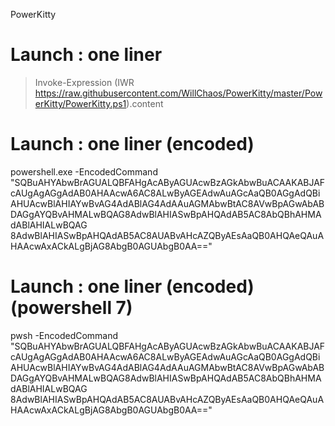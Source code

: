 PowerKitty

# Launch : one liner
> Invoke-Expression (IWR https://raw.githubusercontent.com/WillChaos/PowerKitty/master/PowerKitty/PowerKitty.ps1).content

# Launch : one liner (encoded)
powershell.exe -EncodedCommand "SQBuAHYAbwBrAGUALQBFAHgAcAByAGUAcwBzAGkAbwBuACAAKABJAFcAUgAgAGgAdAB0AHAAcwA6AC8ALwByAGEAdwAuAGcAaQB0AGgAdQBiAHUAcwBlAHIAYwBvAG4AdABlAG4AdAAuAGMAbwBtAC8AVwBpAGwAbABDAGgAYQBvAHMALwBQAG8AdwBlAHIASwBpAHQAdAB5AC8AbQBhAHMAdABlAHIALwBQAG
8AdwBlAHIASwBpAHQAdAB5AC8AUABvAHcAZQByAEsAaQB0AHQAeQAuAHAAcwAxACkALgBjAG8AbgB0AGUAbgB0AA=="

# Launch : one liner (encoded) (powershell 7)
pwsh -EncodedCommand "SQBuAHYAbwBrAGUALQBFAHgAcAByAGUAcwBzAGkAbwBuACAAKABJAFcAUgAgAGgAdAB0AHAAcwA6AC8ALwByAGEAdwAuAGcAaQB0AGgAdQBiAHUAcwBlAHIAYwBvAG4AdABlAG4AdAAuAGMAbwBtAC8AVwBpAGwAbABDAGgAYQBvAHMALwBQAG8AdwBlAHIASwBpAHQAdAB5AC8AbQBhAHMAdABlAHIALwBQAG
8AdwBlAHIASwBpAHQAdAB5AC8AUABvAHcAZQByAEsAaQB0AHQAeQAuAHAAcwAxACkALgBjAG8AbgB0AGUAbgB0AA=="

